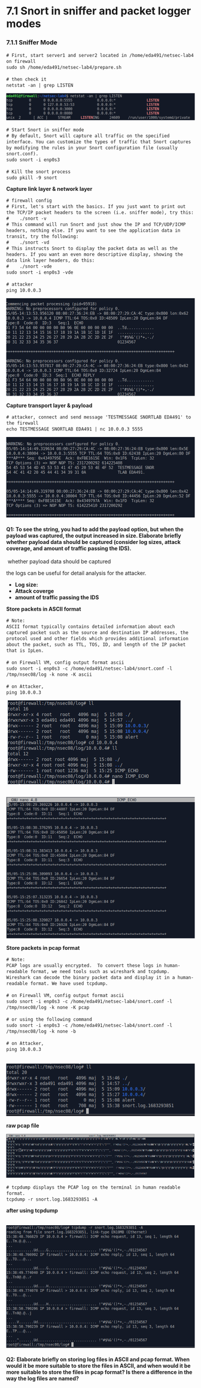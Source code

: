 # 7.1 Snort in sniffer and packet logger modes

### 7.1.1 Sniffer Mode

```shell
# First, start server1 and server2 located in /home/eda491/netsec-lab4 on firewall
sudo sh /home/eda491/netsec-lab4/prepare.sh

# then check it
netstat -an | grep LISTEN
```

![7.1.1](images/7.1.1.png)

```shell
# Start Snort in sniffer mode
# By default, Snort will capture all traffic on the specified interface. You can customize the types of traffic that Snort captures by modifying the rules in your Snort configuration file (usually snort.conf).
sudo snort -i enp0s3

# Kill the snort process
sudo pkill -9 snort
```

**Capture link layer & network layer**

```shell
# firewall config
# First, let's start with the basics. If you just want to print out the TCP/IP packet headers to the screen (i.e. sniffer mode), try this:
#    ./snort -v
# This command will run Snort and just show the IP and TCP/UDP/ICMP headers, nothing else. If you want to see the application data in transit, try the following:
#    ./snort -vd
# This instructs Snort to display the packet data as well as the headers. If you want an even more descriptive display, showing the data link layer headers, do this:
#    ./snort -vde
sudo snort -i enp0s3 -vde

# attacker
ping 10.0.0.3
```

![7.7.7_network](images/7.7.7_network.png)

**Capture transport layer & payload** 

```shell
# attacker, connect and send message 'TESTMESSAGE SNORTLAB EDA491' to the firewall
echo TESTMESSAGE SNORTLAB EDA491 | nc 10.0.0.3 5555
```

![7.1.1_tcp](images/7.1.1_tcp.png)



#### Q1: To see the string, you had to add the payload option, but when the payload was captured, the output increased in size. Elaborate briefly whether payload data should be captured (consider log sizes, attack coverage, and amount of traffic passing the IDS).

​	whether payload data should be captured

the logs can be useful for detail analysis for the attacker.

- **Log size:** 
- **Attack coverge** 
- **amount of traffic passing the IDS**





**Store packets in ASCII  format**

```shell
# Note:
ASCII format typically contains detailed information about each captured packet such as the source and destination IP addresses, the protocol used and other fields which provides additional information about the packet, such as TTL, TOS, ID, and length of the IP packet that is IpLen.

# on Firewall VM, config output format ascii
sudo snort -i enp0s3 -c /home/eda491/netsec-lab4/snort.conf -l /tmp/nsec08/log -k none -K ascii

# on Attacker,
ping 10.0.0.3
```

​	![log_dir](images/log_dir.png)

​	![log_detail](images/log_detail.png)

**Store packets in pcap  format**

```shell
# Note:
PCAP logs are usually encrypted.  To convert these logs in human-readable format, we need tools such as wireshark and tcpdump. Wireshark can decode the binary packet data and display it in a human-readable format. We have used tcpdump.

# on Firewall VM, config output format ascii
sudo snort -i enp0s3 -c /home/eda491/netsec-lab4/snort.conf -l /tmp/nsec08/log -k none -K pcap

# or using the following command
sudo snort -i enp0s3 -c /home/eda491/netsec-lab4/snort.conf -l /tmp/nsec08/log -k none -b

# on Attacker,
ping 10.0.0.3
```

​	![pcap_dir](images/pcap_dir.png)

**raw pcap file**

![pcap_raw](images/pcap_raw.png)

```shell
# tcpdump displays the PCAP log on the terminal in human readable format. 
tcpdump -r snort.log.1683293851 -A
```

**after using tcpdump**

​	![pcap_tcpdump](images/pcap_tcpdump.png)



#### Q2: Elaborate briefly on storing log files in ASCII and pcap format. When would it be more suitable to store the files in ASCII, and when would it be more suitable to store the files in pcap format? Is there a difference in the way the log files are named?